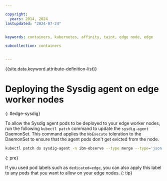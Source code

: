 ```yaml
---

copyright: 
  years: 2014, 2024
lastupdated: "2024-07-24"


keywords: containers, kubernetes, affinity, taint, edge node, edge

subcollection: containers


---
```


{{site.data.keyword.attribute-definition-list}}





# Deploying the Sysdig agent on edge worker nodes
{: #edge-sysdig}

To allow the Sysdig agent pods to be deployed to your edge worker nodes, run the following `kubectl patch` command to update the `sysdig-agent` DaemonSet. This command applies the `NoExecute` toleration to the DaemonSet to ensure that the agent pods don't get evicted from the node.

```sh
kubectl patch ds sysdig-agent -n ibm-observe --type merge --type='json' -p='[{"op": "add", "path": "/spec/template/spec/tolerations/-", "value": {"operator": Exists, "effect": NoExecute}}]'
```
{: pre}

If you used pod labels such as `dedicated=edge`, you can also apply this label to any pods that you want to allow on your edge nodes.
{: tip}


